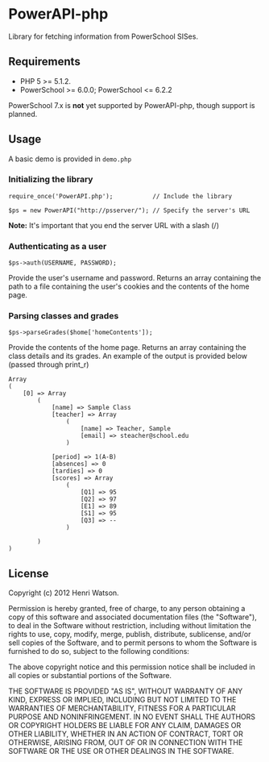 PowerAPI-php
============
Library for fetching information from PowerSchool SISes.

Requirements
------------
* PHP 5 >= 5.1.2.
* PowerSchool >= 6.0.0; PowerSchool <= 6.2.2

PowerSchool 7.x is **not** yet supported by PowerAPI-php, though support is planned.

Usage
-----
A basic demo is provided in `demo.php`

### Initializing the library ###
	require_once('PowerAPI.php');			// Include the library
	
	$ps = new PowerAPI("http://psserver/");	// Specify the server's URL

**Note:** It's important that you end the server URL with a slash (/)

### Authenticating as a user ###
	$ps->auth(USERNAME, PASSWORD);

Provide the user's username and password. Returns an array containing the path to a file containing the user's cookies and the contents of the home page.

### Parsing classes and grades ###
	$ps->parseGrades($home['homeContents']);

Provide the contents of the home page. Returns an array containing the class details and its grades. An example of the output is provided below (passed through print_r)

	Array
	(
	    [0] => Array
	        (
	            [name] => Sample Class
	            [teacher] => Array
	                (
	                    [name] => Teacher, Sample
	                    [email] => steacher@school.edu
	                )
	
	            [period] => 1(A-B)
	            [absences] => 0
	            [tardies] => 0
	            [scores] => Array
	                (
	                    [Q1] => 95
	                    [Q2] => 97
	                    [E1] => 89
	                    [S1] => 95
	                    [Q3] => --
	                )
	
	        )
	)


License
-------
Copyright (c) 2012 Henri Watson.

Permission is hereby granted, free of charge, to any person obtaining a copy of this software and associated documentation files (the "Software"), to deal in the Software without restriction, including without limitation the rights to use, copy, modify, merge, publish, distribute, sublicense, and/or sell copies of the Software, and to permit persons to whom the Software is furnished to do so, subject to the following conditions:

The above copyright notice and this permission notice shall be included in all copies or substantial portions of the Software.

THE SOFTWARE IS PROVIDED "AS IS", WITHOUT WARRANTY OF ANY KIND, EXPRESS OR IMPLIED, INCLUDING BUT NOT LIMITED TO THE WARRANTIES OF MERCHANTABILITY, FITNESS FOR A PARTICULAR PURPOSE AND NONINFRINGEMENT. IN NO EVENT SHALL THE AUTHORS OR COPYRIGHT HOLDERS BE LIABLE FOR ANY CLAIM, DAMAGES OR OTHER LIABILITY, WHETHER IN AN ACTION OF CONTRACT, TORT OR OTHERWISE, ARISING FROM, OUT OF OR IN CONNECTION WITH THE SOFTWARE OR THE USE OR OTHER DEALINGS IN THE SOFTWARE.
